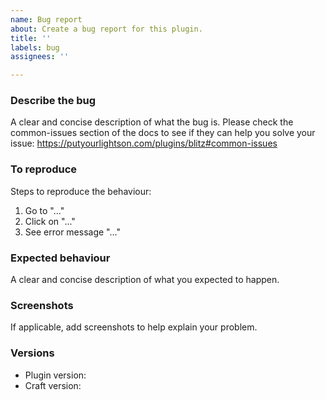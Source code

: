 ```yaml
---
name: Bug report
about: Create a bug report for this plugin.
title: ''
labels: bug
assignees: ''

---
```


### Describe the bug
A clear and concise description of what the bug is.
Please check the common-issues section of the docs to see if they can help you solve your issue:
https://putyourlightson.com/plugins/blitz#common-issues

### To reproduce
Steps to reproduce the behaviour:
1. Go to "..."
2. Click on "..."
3. See error message "..."

### Expected behaviour
A clear and concise description of what you expected to happen.

### Screenshots
If applicable, add screenshots to help explain your problem.

### Versions
- Plugin version:
- Craft version:
